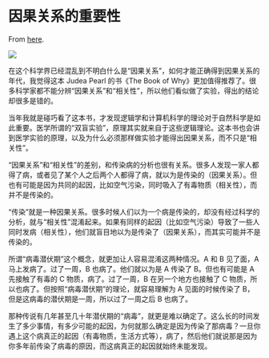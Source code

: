 # 因果关系的重要性

From [here](https://yinwang1.substack.com/p/70f).

![](https://substackcdn.com/image/fetch/w_1456,c_limit,f_auto,q_auto:good,fl_progressive:steep/https%3A%2F%2Fbucketeer-e05bbc84-baa3-437e-9518-adb32be77984.s3.amazonaws.com%2Fpublic%2Fimages%2F9135a546-71fe-4664-b348-d7b4b82871d6_1838x2850.jpeg)

在这个科学界已经混乱到不明白什么是“因果关系”，如何才能正确得到因果关系的年代，我觉得这本 Judea Pearl 的书《The Book of Why》更加值得推荐了。很多科学家都不能分辨“因果关系”和“相关性”，所以他们看似做了实验，得出的结论却很多是错的。

当年我就是碰巧看了这本书，才发现逻辑学和计算机科学的理论对于自然科学是如此重要。医学所谓的“双盲实验”，原理其实就来自于这些逻辑理论。这本书也会讲到医学实验的原理，以及为什么必须那样做实验才能得出因果关系，而不只是“相关性”。

“因果关系”和“相关性”的差别，和传染病的分析也很有关系。很多人发现一家人都得了病，或者见了某个人之后两个人都得了病，就以为是传染的（因果关系）。但也有可能是因为共同的起因，比如空气污染，同时吸入了有毒物质（相关性），而并不是传染的。

“传染”就是一种因果关系。很多时候人们以为一个病是传染的，却没有经过科学的分析，就与“相关性”混淆起来。如果有同样的起因（比如空气污染）导致了一些人同时发病（相关性），他们就盲目地以为是传染了（因果关系），而其实可能并不是传染的。

所谓“病毒潜伏期”这个概念，就更加让人容易混淆这两种情况。A 和 B 见了面，A 马上发病了。过了一周，B 也病了。他们就以为是 A 传染了 B。但也有可能是 A 先接触了有毒的 C 物质，病了。过了一周，B 在另一个地方也接触了 C 物质，所以也病了。但按照“病毒潜伏期”的理论，就容易理解为 A 见面的时候传染了 B，但是这病毒的潜伏期是一周，所以过了一周之后 B 也病了。

那种传说有几年甚至几十年潜伏期的“病毒”，就更是难以确定了。这么长的时间发生了多少事情，有多少可能的起因，为何就那么确定是因为传染了那病毒？一旦你遇上这个病真正的起因（有毒物质，生活方式等），病了，然后他们就说那是因为你多年前传染了病毒的原因，而这病真正的起因就始终未能发现。
